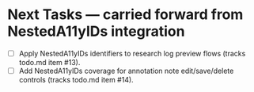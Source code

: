 # Next Tasks — carried forward from NestedA11yIDs integration

- [ ] Apply NestedA11yIDs identifiers to research log preview flows (tracks todo.md item #13).
- [ ] Add NestedA11yIDs coverage for annotation note edit/save/delete controls (tracks todo.md item #14).

